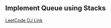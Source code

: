 Implement Queue using Stacks
---
[LeetCode OJ Link](https://leetcode.com/problems/implement-queue-using-stacks)